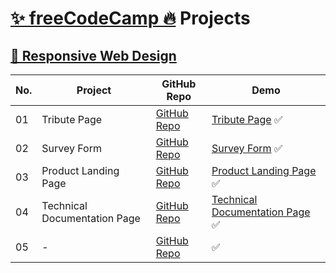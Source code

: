 # [✨ freeCodeCamp 🔥](https://www.freecodecamp.org/) Projects

## [📌 Responsive Web Design](https://www.freecodecamp.org/learn/responsive-web-design/)

No. | Project        | GitHub Repo            | Demo
--|-----------|------------------------|---
01| Tribute Page | [GitHub Repo](https://github.com/cenacrharsh/tribute-page-responsive-web-design-fcc) | [Tribute Page](https://cenacrharsh.github.io/tribute-page-responsive-web-design-fcc/) ✅
02| Survey Form | [GitHub Repo]() | [Survey Form](https://cenacrharsh.github.io/survey-form-responsive-web-design-fcc/) ✅
03| Product Landing Page | [GitHub Repo](https://github.com/cenacrharsh/product-landing-page-responsive-web-design-fcc) | [Product Landing Page](https://cenacrharsh.github.io/product-landing-page-responsive-web-design-fcc/) ✅
04| Technical Documentation Page | [GitHub Repo](https://github.com/cenacrharsh/technical-documentation-page-responsive-web-design-fcc) | [Technical Documentation Page](https://cenacrharsh.github.io/technical-documentation-page-responsive-web-design-fcc/) ✅
05| - | [GitHub Repo]() | []() ✅
